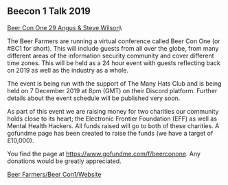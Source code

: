 ## Beecon 1 Talk 2019
[Beer Con One 29 Angus & Steve Wilson](https://www.youtube.com/watch?v=eXavgreUz1E&t=168s)\

The Beer Farmers are running a virtual conference called Beer Con One (or #BC1 for short). This will include guests from all over the globe, from many different areas of the information security community and cover different time zones. This will be held as a 24 hour event with guests reflecting back on 2019 as well as the industry as a whole.

The event is being run with the support of The Many Hats Club and is being held on 7 December 2019 at 8pm (GMT) on their Discord platform. Further details about the event schedule will be published very soon.


As part of this event we are raising money for two charities our community holds close to its heart; the Electronic Frontier Foundation (EFF) as well as Mental Health Hackers. All funds raised will go to both of these charities. A gofundme page has been created to raise the funds (we have a target of £10,000).

You find the page at https://www.gofundme.com/f/beerconone. Any donations would be greatly appreciated.

[Beer Farmers/Beer Con1/Website](https://thebeerfarmers.org/beer-con-one-bc1/)

